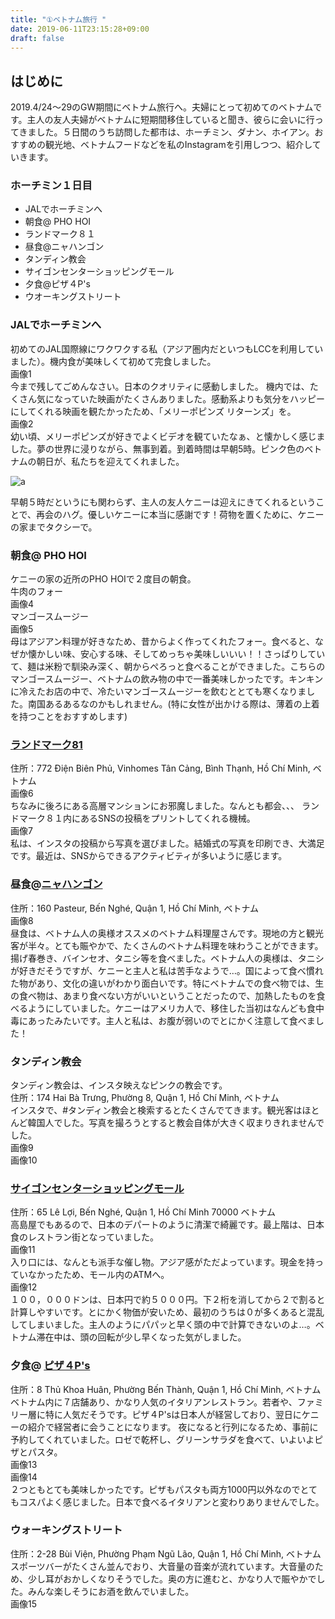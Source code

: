 ```yaml
---
title: "①ベトナム旅行 "
date: 2019-06-11T23:15:28+09:00
draft: false
---
```

 
## はじめに
2019.4/24〜29のGW期間にベトナム旅行へ。夫婦にとって初めてのベトナムです。主人の友人夫婦がベトナムに短期間移住していると聞き、彼らに会いに行ってきました。５日間のうち訪問した都市は、ホーチミン、ダナン、ホイアン。おすすめの観光地、ベトナムフードなどを私のInstagramを引用しつつ、紹介していきます。  
### ホーチミン１日目
- JALでホーチミンへ
- 朝食@ PHO HOI
- ランドマーク８１
- 昼食@ニャハンゴン
- タンディン教会
- サイゴンセンターショッピングモール
- 夕食@ピザ４P's
- ウオーキングストリート 
### JALでホーチミンへ 
初めてのJAL国際線にワクワクする私（アジア圏内だといつもLCCを利用していました）。機内食が美味しくて初めて完食しました。    
 画像1    
今まで残してごめんなさい。日本のクオリティに感動しました。 
機内では、たくさん気になっていた映画がたくさんありました。感動系よりも気分をハッピーにしてくれる映画を観たかったため、「メリーポピンズ リターンズ」を。    
 画像2   
幼い頃、メリーポピンズが好きでよくビデオを観ていたなぁ、と懐かしく感じました。夢の世界に浸りながら、無事到着。到着時間は早朝5時。ピンク色のベトナムの朝日が、私たちを迎えてくれました。
   

![a](/images/IMG_1184.jpg)

早朝５時だというにも関わらず、主人の友人ケニーは迎えにきてくれるということで、再会のハグ。優しいケニーに本当に感謝です！荷物を置くために、ケニーの家までタクシーで。


### 朝食@ PHO HOI
ケニーの家の近所のPHO HOIで２度目の朝食。   
 牛肉のフォー  
 画像4   
マンゴースムージー    
 画像5   
母はアジアン料理が好きなため、昔からよく作ってくれたフォー。食べると、なぜか懐かしい味、安心する味、そしてめっちゃ美味しいいい！！さっぱりしていて、麺は米粉で馴染み深く、朝からぺろっと食べることができました。こちらのマンゴースムージー、ベトナムの飲み物の中で一番美味しかったです。キンキンに冷えたお店の中で、冷たいマンゴースムージーを飲むととても寒くなりました。南国あるあるなのかもしれません。(特に女性が出かける際は、薄着の上着を持つことをおすすめします) 
### [ランドマーク81](http://vincom.com.vn/)   
住所：772 Điện Biên Phủ, Vinhomes Tân Cảng, Bình Thạnh, Hồ Chí Minh, ベトナム    
画像6    
ちなみに後ろにある高層マンションにお邪魔しました。なんとも都会、、、 
ランドマーク８１内にあるSNSの投稿をプリントしてくれる機械。    
 画像7    
私は、インスタの投稿から写真を選びました。結婚式の写真を印刷でき、大満足です。最近は、SNSからできるアクティビティが多いように感じます。   
### 昼食@[ニャハンゴン](http://quananngon.com.vn/)   
住所：160 Pasteur, Bến Nghé, Quận 1, Hồ Chí Minh, ベトナム    
画像8    
昼食は、ベトナム人の奥様オススメのベトナム料理屋さんです。現地の方と観光客が半々。とても賑やかで、たくさんのベトナム料理を味わうことができます。揚げ春巻き、バインセオ、タニシ等を食べました。ベトナム人の奥様は、タニシが好きだそうですが、ケニーと主人と私は苦手なようで…。国によって食べ慣れた物があり、文化の違いがわかり面白いです。特にベトナムでの食べ物では、生の食べ物は、あまり食べない方がいいということだったので、加熱したものを食べるようにしていました。ケニーはアメリカ人で、移住した当初はなんども食中毒にあったみたいです。主人と私は、お腹が弱いのでとにかく注意して食べました！ 
### タンディン教会 
タンディン教会は、インスタ映えなピンクの教会です。   
住所：174 Hai Bà Trưng, Phường 8, Quận 1, Hồ Chí Minh, ベトナム    
インスタで、#タンディン教会と検索するとたくさんでてきます。観光客はほとんど韓国人でした。写真を撮ろうとすると教会自体が大きく収まりきれませんでした。   
画像9   
画像10   
### [サイゴンセンターショッピングモール](http://shopping.saigoncentre.com.vn/)         
住所：65 Lê Lợi, Bến Nghé, Quận 1, Hồ Chí Minh 70000 ベトナム    
高島屋でもあるので、日本のデパートのように清潔で綺麗です。最上階は、日本食のレストラン街となっていました。    
画像11    
入り口には、なんとも派手な催し物。アジア感がただよっています。現金を持っていなかったため、モール内のATMへ。    
画像12    
１００，０００ドンは、日本円で約５０００円。下２桁を消してから２で割ると計算しやすいです。とにかく物価が安いため、最初のうちは０が多くあると混乱してしまいました。主人のようにパパッと早く頭の中で計算できないのよ…。ベトナム滞在中は、頭の回転が少し早くなった気がしました。 
### 夕食@ [ピザ４P's](https://pizza4ps.com/)
住所：8 Thủ Khoa Huân, Phường Bến Thành, Quận 1, Hồ Chí Minh, ベトナム    
ベトナム内に７店舗あり、かなり人気のイタリアンレストラン。若者や、ファミリー層に特に人気だそうです。ピザ４P'sは日本人が経営しており、翌日にケニーの紹介で経営者に会うことになります。 夜になると行列になるため、事前に予約してくれていました。ロゼで乾杯し、グリーンサラダを食べて、いよいよピザとパスタ。   
画像13    
画像14    
２つともとても美味しかったです。ピザもパスタも両方1000円以外なのでとてもコスパよく感じました。日本で食べるイタリアンと変わりありませんでした。 
### ウォーキングストリート   
住所：2-28 Bùi Viện, Phường Phạm Ngũ Lão, Quận 1, Hồ Chí Minh, ベトナム   
スポーツバーがたくさん並んでおり、大音量の音楽が流れています。大音量のため、少し耳がおかしくなりそうでした。奥の方に進むと、かなり人で賑やかでした。みんな楽しそうにお酒を飲んでいました。  
画像15